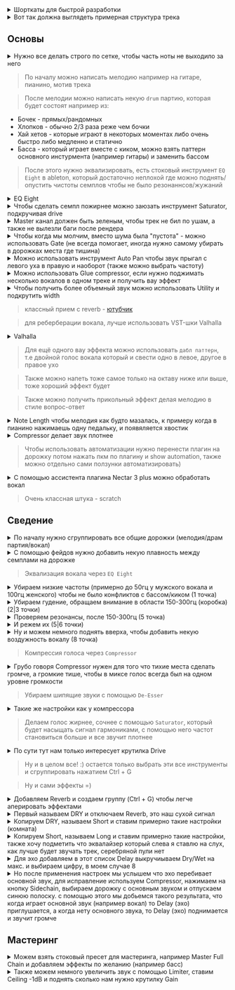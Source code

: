 <details>
  <hr />
  <summary>Шорткаты для быстрой разработки</summary>
  <img alt="image" src="https://user-images.githubusercontent.com/79831859/155879351-b1c15219-d845-40b9-83d1-e47b0ab2b42d.png">
  <hr />
</details>

<details>
  <hr />
  <summary>Вот так должна выглядеть примерная структура трека</summary>
  <img alt="image" src="https://user-images.githubusercontent.com/79831859/155879029-e7bb8eaa-ef78-4b1b-8519-60b1c66902f1.png">
  <hr />
</details>

## Основы

<details>
  <hr />
  <summary>Нужно все делать строго по сетке, чтобы часть ноты не выходило за него</summary>
  <img alt="image" src="https://user-images.githubusercontent.com/79831859/155880500-58d777bb-604e-42ce-8106-e435476b7c98.png">
  <br />
  <br />
  <ul>
    <li>ctrl + shift + U (чтобы разместить все по сетке)</li>
  </ul>
  <hr />
</details>

> По началу можно написать мелодию например на гитаре, пианино, мотив трека

> После мелодии можно написать некую `drum` партию, которая будет состоят например из:

- Бочек - прямых/рандомных
- Хлопков - обычно 2/3 раза реже чем бочки
- Хай хетов - которые играют в некоторых моментах либо очень быстро либо медленно и статично
- Басса - который играет вместе с киком, можно взять паттерн основного инстурмента (например гитары) и заменить бассом

> После этого нужно эквализировать, есть стоковый инструмент `EQ Eight` в ableton, который достаточно неплохой где можно поднять/опустить чистоты семплов чтобы не было резонаннсов/жужаний

<details>
  <hr />
  <summary>EQ Eight</summary>
  <img alt="image" src="https://user-images.githubusercontent.com/79831859/155879782-dcaccfad-4b53-4439-a439-3b815ac64ee5.png">
  <br />
  <br />
  <ul>
    <li>Есть три части в эквалайзере - высокие (хай-хеты), средние (вокал, перкусии), низкие (кик, басс)</li>
    <li>Чтобы сделать звук ярче - можно чуть чуть поднять высокие</li>
    <li>При эквализации использовать более "широкую" полосу для вверха и более "узкую" для низов</li>
    <li>Изменения в одном диапазоне (вверх) будет влиять на другие диапазоны (низ/середина) - например если убрать низ, то вверх поднимается</li>
  </ul>
  <hr />
</details>

<details>
  <hr />
  <summary>Чтобы сделать семпл пожирнее можно заюзать инструмент Saturator, подкручивая drive</summary>
  <img alt="image" src="https://user-images.githubusercontent.com/79831859/155881511-db2103c1-41a5-4446-85f0-d2c2e8d4b003.png">
  <hr />
</details>

<details>
  <hr />
  <summary>Master канал должен быть зеленым, чтобы трек не бил по ушам, а также не вылезли баги после рендера</summary>
  <img alt="image" src="https://user-images.githubusercontent.com/79831859/155881911-352c926c-2c15-4e6c-99a1-c99454afccf0.png">
  <hr />
</details>

<details>
  <hr />
  <summary>Чтобы когда мы молчим, вместо шума была "пустота" - можно использовать Gate (не всегда помогает, иногда нужно самому убирать в дорожках места где тишина)</summary>
  <img alt="image" src="https://user-images.githubusercontent.com/79831859/155881864-66e83e06-7058-42f0-9be2-0c8838874510.png">
  <hr />
</details>

<details>
  <hr />
  <summary>Можно использовать инструмент Auto Pan чтобы звук прыгал с левого уха в правую и наоборот (также можно выбрать частоту)</summary>
  <img alt="image" src="https://user-images.githubusercontent.com/79831859/155883155-d1adc67a-6cb0-4f8a-8139-7bf2b793ab72.png">
  <hr />
</details>

<details>
  <hr />
  <summary>Можно использовать Glue compressor, если нужно поджимать несколько вокалов в одном треке и получить вау эффект</summary>
  <img alt="image" src="https://user-images.githubusercontent.com/79831859/155884105-81b46ceb-31ea-4775-8500-dc80070cda13.png">
  <hr />
</details>

<details>
  <hr />
  <summary>Чтобы получить более объемный звук можно использовать Utility и подкрутить width</summary>
  <img alt="image" src="https://user-images.githubusercontent.com/79831859/155900214-928d3e77-166c-4380-8ea8-ce088ec843bd.png">
  <hr />
</details>

> классный прием с reverb - [ютубчик](https://youtu.be/0GyYwpVfmds?t=3207)

> для реберберации вокала, лучше использовать VST-шки Valhalla

<details>
  <hr />
  <summary>Valhalla</summary>
  <img alt="image" src="https://user-images.githubusercontent.com/79831859/155885720-f33275d6-0b26-453f-88e4-61c874cb46e3.png">
  <hr />
</details>

> Для ещё одного вау эффекта можно использовать `дабл паттерн`, т.е двойной голос вокала который и свести одно в левое, другое в правое ухо

> Также можно напеть тоже самое только на октаву ниже или выше, тоже хороший эффект будет

> Также можно получить прикольный эффект делая мелодию в стиле вопрос-ответ

<details>
  <hr />
  <summary>Note Length чтобы мелодия как будто мазалась, к примеру когда в пианино нажимаешь одну педальку, и появяляется хвостик</summary>
  <img alt="image" src="https://user-images.githubusercontent.com/79831859/155883345-4b3b3a7e-4854-489b-bd45-4199e768dfb3.png">
  <hr />
</details>

<details>
  <hr />
  <summary>Compressor делает звук плотнее</summary>
  <img alt="image" src="https://user-images.githubusercontent.com/79831859/155884197-58abef03-675f-45ba-8847-855ec4e96876.png">
  <hr />
</details>

> Чтобы использовать автоматизации нужно перенести плагин на дорожку потом нажать пкм по плагину и show automation, также можно отдельно сами ползунки автоматизировать)

<details>
  <hr />
  <summary>С помощью ассистента плагина Nectar 3 plus можно обработать вокал</summary>
  <img alt="image" src="https://user-images.githubusercontent.com/79831859/155883996-ce1f8f77-d104-4a2b-a2c7-1cb4c9dc4117.png">
  <hr />
</details>

> Очень классная штука - scratch

## Сведение

<details>
  <hr />
  <summary>По началу нужно сгруппировать все общие дорожки (мелодия/драм партия/вокал)</summary>
  <img alt="image" src="https://user-images.githubusercontent.com/79831859/155894401-fd68aca1-888b-4074-b4e6-1462d455581e.png">
  <hr />
</details>

<details>
  <hr />
  <summary>С помощью фейдов нужно добавить некую плавность между семплами на дорожке</summary>
  <img alt="image" src="https://user-images.githubusercontent.com/79831859/155894311-28f7cfdf-b84e-4f34-aedd-0503363cf83b.png">
  <hr />
</details>

> Эквализация вокала через `EQ Eight`

<details>
  <hr />
  <summary>Убираем низкие частоты (примерно до 50гц у мужского вокала и 100гц женского) чтобы не было конфликтов с бассом/киком (1 точка)</summary>
  <img width="994" alt="image" src="https://user-images.githubusercontent.com/79831859/155894534-a2078b42-e6f1-4377-a658-b15bda0c3638.png">
  <hr />
</details>
<details>
  <hr />
  <summary>Убираем гудение, обращаем внимание в области 150-300гц (коробка) (2|3 точки)</summary>
  <img alt="image" src="https://user-images.githubusercontent.com/79831859/155894743-3acefe06-34ab-4ab8-968d-14d80488cb4e.png">
  <hr />
</details>
<details>
  <hr />
  <summary>Проверяем резонансы, после 150-300гц (5 точка)</summary>
  <img alt="image" src="https://user-images.githubusercontent.com/79831859/155895179-3f7c9c12-bc9f-43bf-a5a2-ee4156cc53f4.png">
  <hr />
</details>
<details>
  <hr />
  <summary>И режем их (5|6 точки)</summary>
  <img alt="image" src="https://user-images.githubusercontent.com/79831859/155895253-82e6e15f-ff46-43d4-8a90-662c5bef88ef.png">
  <hr />
</details>
<details>
  <hr />
  <summary>Ну и можем немного поднять вверха, чтобы добавить некую воздужность вокалу (8 точка)</summary>
  <img alt="image" src="https://user-images.githubusercontent.com/79831859/155895410-571e20d2-0760-4618-8438-07555d152531.png">
  <hr />
</details>

> Компрессия голоса через `Compressor`

<details>
  <hr />
  <summary>Грубо говоря Compressor нужен для того что тихие места сделать громче, а громкие тише, чтобы в миксе голос всегда был на одном уровне громкости</summary>
  <img alt="image" src="https://user-images.githubusercontent.com/79831859/155895702-7fc9ff13-e9ee-406c-ad31-71f2f32bde50.png">
  <br />
  <br />
  <ul>
    <li>Ratio - отвечает за силу сжатия, насколько сильно будет сжиматься то что выше желтого круга</li>
    <li>Attack - насколько быстро срабатывает компрессор (обычно ставят короткий)</li>
    <li>Release - насколько быстро компрессор отпускает, т.е возвращает сигнал в свое исходное состояние (тоже короткий)</li>
    <li>Makeup - можно нажать сюда, чтобы чуть громче слышать</li>
  </ul>
  <br />

  <div>А также лайфхак! - можно отпустить до конца Thresh, а потом чуть чуть поднимать, регулировать</div>
  <br />
  <img alt="image" src="https://user-images.githubusercontent.com/79831859/155895902-d211a57a-cd07-49ff-9734-2c489314e0fe.png">
  <hr />
</details>

> Убираем шипящие звуки с помощью `De-Esser`

<details>
  <hr />
  <summary>Такие же настройки как у компрессора</summary>
  <img alt="image" src="https://user-images.githubusercontent.com/79831859/155896671-bb15d6f5-8e58-4b8f-bd4b-b23887207b3e.png">
  <hr />
</details>

> Делаем голос жирнее, сочнее с помощью `Saturator`, который будет насыщать сигнал гармониками, c помощью него частот становиться больше и все звучит плотнее

<details>
  <hr />
  <summary>По сути тут нам только интересует крутилка Drive</summary>
  <img alt="image" src="https://user-images.githubusercontent.com/79831859/155896880-208945eb-6094-4f5b-a592-d9c47d10ff9a.png">
  <hr />
</details>

> Ну и в целом все! :) остается только выбрать эти все инструменты и сгруппировать нажатием Ctrl + G

> Ну и сами эффекты =)

<details>
  <hr />
  <summary>Добавляем Reverb и создаем группу (Ctrl + G) чтобы легче аперировать эффектами</summary>
  <img alt="image" src="https://user-images.githubusercontent.com/79831859/155897042-744b7b93-2266-454e-9f95-b9853adb664c.png">
  <hr />
</details>
<details>
  <hr />
  <summary>Первый называем DRY и отключаем Reverb, это наш сухой сигнал</summary>
  <img alt="image" src="https://user-images.githubusercontent.com/79831859/155897287-108a8c52-2d12-4fe6-a485-0d0a0389715e.png">
  <hr />
</details>
<details>
  <hr />
  <summary>Копируем DRY, называем Short и ставим примерно такие настройки (комната)</summary>
  <img alt="image" src="https://user-images.githubusercontent.com/79831859/155898396-f8bd84bd-928d-43e0-a2b1-e920893c28a1.png">
  <hr />
</details>
<details>
  <hr />
  <summary>Копируем Short, называем Long и ставим примерно такие настройки, также хочу подметить что эквалайзер который слева я ставлю на слух, как лучше будет звучать трек, серебряной пули нет</summary>
  <img alt="image" src="https://user-images.githubusercontent.com/79831859/155898523-f6b129fe-366d-478e-b61c-6fab8838de7d.png">
  <hr />
</details>
<details>
  <hr />
  <summary>Для эхо добавляем в этот список Delay выкручиываем Dry/Wet на макс. и выбираем цифру, в моем случае 8</summary>
  <img alt="image" src="https://user-images.githubusercontent.com/79831859/155898815-fd23e27c-4dfe-4e72-9207-8a16df0afb92.png">
  <hr />
</details>
<details>
  <hr />
  <summary>Но после применения настроек мы услышем что эхо перебивает основной звук, для исправление используем Compressor, нажимаем на кнопку Sidechain, выбираем дорожку с основным звуком и отпускаем синюю полоску. с помощью этого мы добьемся такого результата, что когда играет основной звук (например вокал) то Delay (эхо) приглушается, а когда нету основного звука, то Delay (эхо) поднимается и звучит громче</summary>
  <img alt="image" src="https://user-images.githubusercontent.com/79831859/155899052-b2c614be-4498-4358-9cc2-533be1376f59.png">
  <hr />
</details>

## Мастеринг

<details>
  <hr />
  <summary>Можем взять стоковый пресет для мастеринга, например Master Full Chain и добавляем эффекты по желанию (например басс)</summary>
  <img alt="image" src="https://user-images.githubusercontent.com/79831859/155900338-cd7b5747-efca-4c11-8f22-8d94e6d1a661.png">
  <hr />
</details>
<details>
  <hr />
  <summary>Также можем немного увеличить звук с помощью Limiter, ставим Ceiling -1dB и поднять сколько нам нужно крутилку Gain</summary>
  <img alt="image" src="https://user-images.githubusercontent.com/79831859/155899347-0323c998-2b7a-49f8-9085-26b8d2b3b695.png">
  <hr />
</details>
